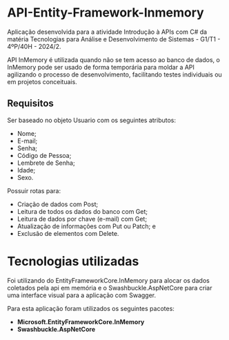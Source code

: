 # API-Entity-Framework-Inmemory  

Aplicação desenvolvida para a atividade Introdução à APIs com C# da matéria Tecnologias para Análise e Desenvolvimento de Sistemas - G1/T1 - 4ºP/40H - 2024/2.  

API InMemory é utilizada quando não se tem acesso ao banco de dados, o InMemory pode ser usado de forma temporária para moldar a API agilizando o processo de desenvolvimento, facilitando testes individuais ou em projetos conceituais. 


## Requisitos  

Ser baseado no objeto Usuario com os seguintes atributos:   

- Nome;  
- E-mail;  
- Senha;  
- Código de Pessoa;  
- Lembrete de Senha;  
- Idade; 
- Sexo.  

Possuir rotas para:  

- Criação de dados com Post;  
- Leitura de todos os dados do banco com Get;  
- Leitura de dados por chave (e-mail) com Get;  
- Atualização de informações com Put ou Patch; e  
- Exclusão de elementos com Delete.  


# Tecnologias utilizadas  

Foi utilizando do EntityFrameworkCore.InMemory para alocar os dados coletados pela api em memória e o Swashbuckle.AspNetCore para criar uma interface visual para a aplicação com Swagger. 

Para esta aplicação foram utilizados os seguintes pacotes:  

-  **Microsoft.EntityFrameworkCore.InMemory**  
-  **Swashbuckle.AspNetCore**  

 

 
